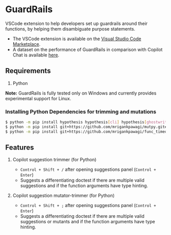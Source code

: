 # GuardRails
VSCode extension to help developers set up guardrails around their functions, by helping them disambiguate purpose statements. 

- The VSCode extension is available on the [Visual Studio Code Marketplace](https://marketplace.visualstudio.com/items?itemName=MrigankPawagi.guardrails).
- A dataset on the performance of GuardRails in comparison with Copilot Chat is available [here](https://docs.google.com/spreadsheets/d/e/2PACX-1vRwmXlP8V6gbXtB1oQ5IUXfbRjW3eoCYKcbm-zN4uXphd_AK4Wj0CZzVmeXW4XvF2_scszdCD89CFpV/pubhtml?gid=0&single=true).  

## Requirements

1. Python

__Note:__
GuardRails is fully tested only on Windows and currently provides experimental support for Linux.

### Installing Python Dependencies for trimming and mutations

```bash
$ python -m pip install hypothesis hypothesis[cli] hypothesis[ghostwriter] black
$ python -m pip install git+https://github.com/mrigankpawagi/mutpy.git#egg=mutpy
$ python -m pip install git+https://github.com/mrigankpawagi/func_timeout.git#egg=func-timeout
```

## Features

1. Copilot suggestion trimmer (for Python)
    - `Control + Shift + /` after opening suggestions panel (`Control + Enter`)
    - Suggests a differentiating doctest if there are multiple valid suggestions and if the function arguments have type hinting.

2. Copilot suggestion mutator-trimmer (for Python)
    - `Control + Shift + ;` after opening suggestions panel (`Control + Enter`)
    - Suggests a differentiating doctest if there are multiple valid suggestions or mutants and if the function arguments have type hinting.
